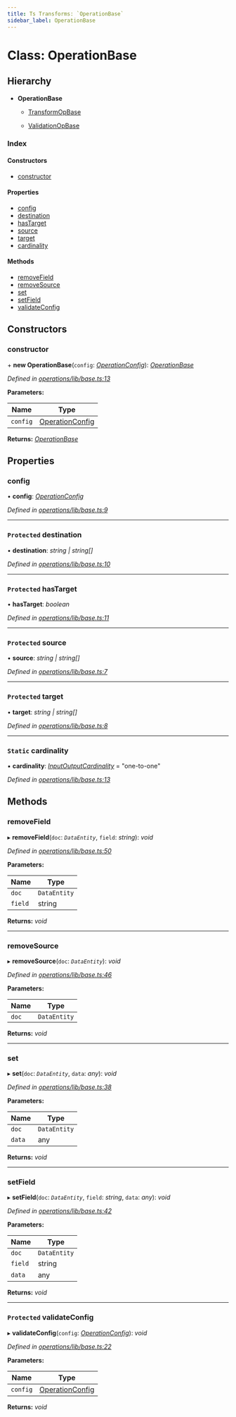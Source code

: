 ```yaml
---
title: Ts Transforms: `OperationBase`
sidebar_label: OperationBase
---
```


# Class: OperationBase

## Hierarchy

* **OperationBase**

  * [TransformOpBase](transformopbase.md)

  * [ValidationOpBase](validationopbase.md)

### Index

#### Constructors

* [constructor](operationbase.md#constructor)

#### Properties

* [config](operationbase.md#config)
* [destination](operationbase.md#protected-destination)
* [hasTarget](operationbase.md#protected-hastarget)
* [source](operationbase.md#protected-source)
* [target](operationbase.md#protected-target)
* [cardinality](operationbase.md#static-cardinality)

#### Methods

* [removeField](operationbase.md#removefield)
* [removeSource](operationbase.md#removesource)
* [set](operationbase.md#set)
* [setField](operationbase.md#setfield)
* [validateConfig](operationbase.md#protected-validateconfig)

## Constructors

###  constructor

\+ **new OperationBase**(`config`: *[OperationConfig](../overview.md#operationconfig)*): *[OperationBase](operationbase.md)*

*Defined in [operations/lib/base.ts:13](https://github.com/terascope/teraslice/blob/a2250fb9/packages/ts-transforms/src/operations/lib/base.ts#L13)*

**Parameters:**

Name | Type |
------ | ------ |
`config` | [OperationConfig](../overview.md#operationconfig) |

**Returns:** *[OperationBase](operationbase.md)*

## Properties

###  config

• **config**: *[OperationConfig](../overview.md#operationconfig)*

*Defined in [operations/lib/base.ts:9](https://github.com/terascope/teraslice/blob/a2250fb9/packages/ts-transforms/src/operations/lib/base.ts#L9)*

___

### `Protected` destination

• **destination**: *string | string[]*

*Defined in [operations/lib/base.ts:10](https://github.com/terascope/teraslice/blob/a2250fb9/packages/ts-transforms/src/operations/lib/base.ts#L10)*

___

### `Protected` hasTarget

• **hasTarget**: *boolean*

*Defined in [operations/lib/base.ts:11](https://github.com/terascope/teraslice/blob/a2250fb9/packages/ts-transforms/src/operations/lib/base.ts#L11)*

___

### `Protected` source

• **source**: *string | string[]*

*Defined in [operations/lib/base.ts:7](https://github.com/terascope/teraslice/blob/a2250fb9/packages/ts-transforms/src/operations/lib/base.ts#L7)*

___

### `Protected` target

• **target**: *string | string[]*

*Defined in [operations/lib/base.ts:8](https://github.com/terascope/teraslice/blob/a2250fb9/packages/ts-transforms/src/operations/lib/base.ts#L8)*

___

### `Static` cardinality

▪ **cardinality**: *[InputOutputCardinality](../overview.md#inputoutputcardinality)* = "one-to-one"

*Defined in [operations/lib/base.ts:13](https://github.com/terascope/teraslice/blob/a2250fb9/packages/ts-transforms/src/operations/lib/base.ts#L13)*

## Methods

###  removeField

▸ **removeField**(`doc`: *`DataEntity`*, `field`: *string*): *void*

*Defined in [operations/lib/base.ts:50](https://github.com/terascope/teraslice/blob/a2250fb9/packages/ts-transforms/src/operations/lib/base.ts#L50)*

**Parameters:**

Name | Type |
------ | ------ |
`doc` | `DataEntity` |
`field` | string |

**Returns:** *void*

___

###  removeSource

▸ **removeSource**(`doc`: *`DataEntity`*): *void*

*Defined in [operations/lib/base.ts:46](https://github.com/terascope/teraslice/blob/a2250fb9/packages/ts-transforms/src/operations/lib/base.ts#L46)*

**Parameters:**

Name | Type |
------ | ------ |
`doc` | `DataEntity` |

**Returns:** *void*

___

###  set

▸ **set**(`doc`: *`DataEntity`*, `data`: *any*): *void*

*Defined in [operations/lib/base.ts:38](https://github.com/terascope/teraslice/blob/a2250fb9/packages/ts-transforms/src/operations/lib/base.ts#L38)*

**Parameters:**

Name | Type |
------ | ------ |
`doc` | `DataEntity` |
`data` | any |

**Returns:** *void*

___

###  setField

▸ **setField**(`doc`: *`DataEntity`*, `field`: *string*, `data`: *any*): *void*

*Defined in [operations/lib/base.ts:42](https://github.com/terascope/teraslice/blob/a2250fb9/packages/ts-transforms/src/operations/lib/base.ts#L42)*

**Parameters:**

Name | Type |
------ | ------ |
`doc` | `DataEntity` |
`field` | string |
`data` | any |

**Returns:** *void*

___

### `Protected` validateConfig

▸ **validateConfig**(`config`: *[OperationConfig](../overview.md#operationconfig)*): *void*

*Defined in [operations/lib/base.ts:22](https://github.com/terascope/teraslice/blob/a2250fb9/packages/ts-transforms/src/operations/lib/base.ts#L22)*

**Parameters:**

Name | Type |
------ | ------ |
`config` | [OperationConfig](../overview.md#operationconfig) |

**Returns:** *void*

